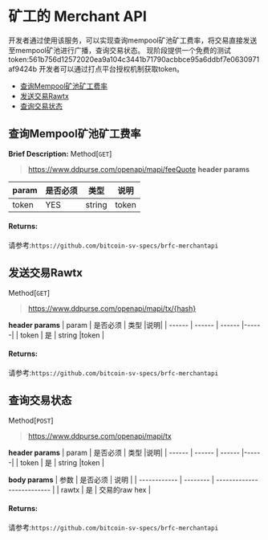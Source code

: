 # 矿工的 Merchant API
开发者通过使用该服务，可以实现查询mempool矿池矿工费率，将交易直接发送至mempool矿池进行广播，查询交易状态。
现阶段提供一个免费的测试token:561b756d12572020ea9a104c3441b71790acbbce95a6ddbf7e0630971af9424b
开发者可以通过打点平台授权机制获取token。
* [查询Mempool矿池矿工费率](#jump1)
* [发送交易Rawtx](#jump2)
* [查询交易状态](#jump3)

## <span id="jump1">查询Mempool矿池矿工费率</span>

**Brief Description:** 
Method[`GET`]
>  https://www.ddpurse.com/openapi/mapi/feeQuote
**header params**

| param | 是否必须 | 类型 |说明|
| ------ | ------ | ------ |------|
| token | YES | string |token |

#### Returns:
请参考:`https://github.com/bitcoin-sv-specs/brfc-merchantapi`

## <span id="jump2">发送交易Rawtx</span>

Method[`GET`]
>  https://www.ddpurse.com/openapi/mapi/tx/{hash}

**header params**
| param | 是否必须 | 类型 |说明|
| ------ | ------ | ------ |------|
| token | 是 | string |token |

#### Returns:
请参考:`https://github.com/bitcoin-sv-specs/brfc-merchantapi`


## <span id="jump3">查询交易状态</span>
Method[`POST`]
>  https://www.ddpurse.com/openapi/mapi/tx

**header params**
| param | 是否必须 | 类型 |说明|
| ------ | ------ | ------ |------|
| token | 是 | string |token |

**body params**
| 参数         | 是否必须 | 说明                       |
| ------------ | -------- | -------------------------- |
| rawtx       | 是       |    交易的raw hex   |

 #### Returns:
请参考:`https://github.com/bitcoin-sv-specs/brfc-merchantapi`